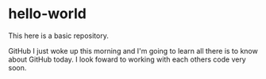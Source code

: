 # hello-world

This here is a basic repository.

GitHub I just woke up this morning and I'm going to learn all there is to know about GitHub today.
I look foward to working with each others code very soon.
